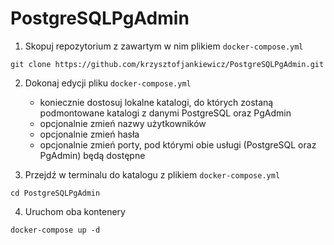 # PostgreSQLPgAdmin

1. Skopuj repozytorium z zawartym w nim plikiem `docker-compose.yml`

```
git clone https://github.com/krzysztofjankiewicz/PostgreSQLPgAdmin.git
```

2. Dokonaj edycji pliku `docker-compose.yml`
    - koniecznie dostosuj lokalne katalogi, do których zostaną podmontowane katalogi z danymi PostgreSQL oraz PgAdmin
    - opcjonalnie zmień nazwy użytkowników 
    - opcjonalnie zmień hasła 
    - opcjonalnie zmień porty, pod którymi obie usługi (PostgreSQL oraz PgAdmin) będą dostępne  

3. Przejdź w terminalu do katalogu z plikiem `docker-compose.yml`

```
cd PostgreSQLPgAdmin
```

4. Uruchom oba kontenery 

```
docker-compose up -d
```
